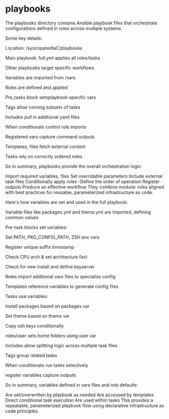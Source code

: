 # playbooks

The playbooks directory contains Ansible playbook files that orchestrate configurations defined in roles across multiple systems.

Some key details:

Location: /syncopatedIaC/playbooks

Main playbook: full.yml applies all roles/tasks

Other playbooks target specific workflows

Variables are imported from /vars

Roles are defined and applied

Pre_tasks block setsplaybook-specific vars

Tags allow running subsets of tasks

Includes pull in additional yaml files

When conditionals control role imports

Registered vars capture command outputs

Templates, files fetch external content

Tasks rely on correctly ordered roles

So in summary, playbooks provide the overall orchestration logic:

Import required variables, files
Set overridable parameters
Include external task files
Conditionally apply roles -Define the order of operation
Register outputs
Produce an effective workflow
They combine modular roles aligned with best practices for reusable, parameterized infrastructure as code.






Here's how variables are set and used in the full playbook:

Variable files like packages.yml and theme.yml are imported, defining common values

Pre-task blocks set variables:

Set PATH, PKG_CONFIG_PATH, ZSH env vars

Register unique suffix timestamp

Check CPU arch & set architecture fact

Check for new install and define keyserver

Roles import additional vars files to specialize config

Templates reference variables to generate config files

Tasks use variables:

Install packages based on packages var

Set theme based on theme var

Copy ssh keys conditionally

roles/user sets home folders using user var

Includes allow splitting logic across multiple task files

Tags group related tasks

When conditionals run tasks selectively

register variables capture outputs

So in summary, variables defined in vars files and role defaults:

Are set/overwritten by playbook as needed
Are accessed by templates
Direct conditional task execution
Are used within tasks
This provides a repeatable, parameterized playbook flow using declarative infrastructure as code principles.